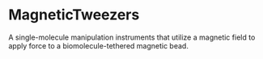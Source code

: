# MagneticTweezers
A single-molecule manipulation instruments that utilize a magnetic field to apply force to a biomolecule-tethered magnetic bead.
